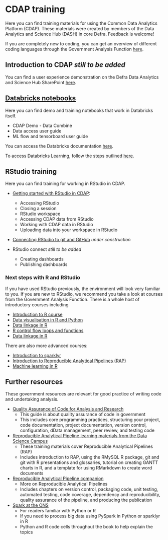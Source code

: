 # CDAP training
Here you can find training materials for using the Common Data Analytics Platform (CDAP). These materials were created by members of the Data Analytics and Science Hub (DASH) in core Defra. Feedback is welcome!

If you are completely new to coding, you can get an overview of different coding languages through the Government Analysis Function [here](https://analysisfunction.civilservice.gov.uk/training/awareness-of-new-coding-tools/).

## Introduction to CDAP *still to be added*  

You can find a user experience demonstration on the Defra Data Analytics and Science Hub SharePoint [here](https://defra.sharepoint.com/sites/Community448/SitePages/CDAP-The-Common-Data-Analytics-Platform.aspx).

## [Databricks notebooks](https://github.com/Defra-Data-Science-Centre-of-Excellence/CDAP_demo_notebooks/tree/main/Databricks_notebooks)

Here you can find demo and training notebooks that work in Databricks itself.  
- CDAP Demo - Data Combine   
- Data access user guide  
- ML flow and tensorboard user guide  

You can access the Databricks documentation [here](https://docs.microsoft.com/en-gb/azure/databricks/).

To access Databricks Learning, follow the steps outlined [here](https://github.com/Defra-Data-Science-Centre-of-Excellence/CDAP_training/blob/main/Databricks_notebooks/DEFRA%20-%20Free%20Learning%20Path%20Registration%20Instructions%20(1).pdf).


## RStudio training

Here you can find training for working in RStudio in CDAP.  

- [Getting started with RStudio in CDAP](https://studious-fortnight-b9bc26d6.pages.github.io/RStudio_in_CDAP/getting_started):  
    - Accessing RStudio 
    - Closing a session  
    - RStudio workspace  
    - Accessing CDAP data from RStudio  
    - Working with CDAP data in RStudio  
    - Uploading data into your workspace in RStudio  

- [Connecting RStudio to git and GitHub](https://studious-fortnight-b9bc26d6.pages.github.io/RStudio_in_CDAP/git_and_github/) *under construction*  

- RStudio connect *still to be added*  
    - Creating dashboards  
    - Publishing dashboards  


### Next steps with R and RStudio  


If you have used RStudio previously, the environment will look very familiar to you. If you are new to RStudio, we recommend you take a look at courses from the Government Analysis Function. There is a whole host of introductory courses including  
- [Introduction to R course](https://analysisfunction.civilservice.gov.uk/training/introduction-to-r/)    
- [Data visualisation in R and Python](https://analysisfunction.civilservice.gov.uk/training/data-visualisation-in-r-and-python/)  
- [Data linkage in R](https://analysisfunction.civilservice.gov.uk/training/data-linkage-in-r/)  
- [R control flow loops and functions](https://analysisfunction.civilservice.gov.uk/training/r-control-flow-loops-and-functions/)  
- [Data linkage in R](https://analysisfunction.civilservice.gov.uk/training/introduction-to-sparklyr/)   



There are also more advanced courses:  
- [Introduction to sparklyr](https://analysisfunction.civilservice.gov.uk/training/introduction-to-sparklyr/)  
- [Introduction to Reproducible Analytical Pipelines (RAP)](https://analysisfunction.civilservice.gov.uk/training/introduction-to-reproducible-analytical-pipelines-rap/)  
- [Machine learning in R](https://analysisfunction.civilservice.gov.uk/training/machine-learning-in-r/) 


## Further resources

These government resources are relevant for good practice of writing code and undertaking analysis.  

- [Quality Assurance of Code for Analysis and Research](https://best-practice-and-impact.github.io/qa-of-code-guidance/intro.html)
    - This guide is about quality assurance of code  in government  
    - This includes core programming practices, structuring your project, code documentation, project documentation, version control, configuration, dData management, peer review, and testing code  
- [Reproducible Analytical Pipeline learning materials from the Data Science Campus](https://github.com/datasciencecampus/gov-uk-rap-materials)  
    - These training materials cover Reproducible Analytical Pipelines (RAP)
    - Includes introduction to RAP, using the RMySQL R package, git and git with R presentations and glossaries, tutorial on creating GANTT charts in R, and a template for using RMarkdown to create word documents  
- [Reproducible Analytical Pipeline companion](https://ukgovdatascience.github.io/rap_companion/)  
    - More on Reproducible Analytical Pipelines  
    - Includes chapters on version control, packaging code, unit testing, automated testing, code coverage, dependency and reproducibility, quality assurance of the pipeline, and producing the publication  
- [Spark at the ONS](https://best-practice-and-impact.github.io/ons-spark/intro.html)  
    - For readers familiar with Python or R  
    - If you need to process big data using PySpark in Python or sparklyr in R  
    - Python and R code cells throughout the book to help explain the topics  